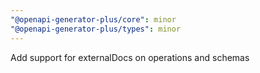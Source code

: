 ```yaml
---
"@openapi-generator-plus/core": minor
"@openapi-generator-plus/types": minor
---
```


Add support for externalDocs on operations and schemas
